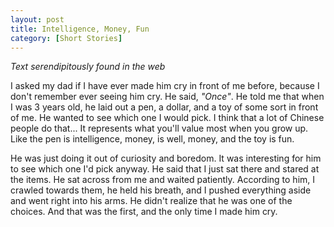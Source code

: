 ```yaml
---
layout: post
title: Intelligence, Money, Fun
category: [Short Stories]
---
```


*Text serendipitously found in the web*

I asked my dad if I have ever made him cry in front of me before, because I don't remember ever seeing him cry. He said, *"Once"*. He told me that when I was 3 years old, he laid out a pen, a dollar, and a toy of some sort in front of me. He wanted to see which one I would pick. I think that a lot of Chinese people do that... It represents what you'll value most when you grow up. Like the pen is intelligence, money, is well, money, and the toy is fun.

<!--excerpt ends here-->

He was just doing it out of curiosity and boredom. It was interesting for him to see which one I'd pick anyway. He said that I just sat there and stared at the items. He sat across from me and waited patiently. According to him, I crawled towards them, he held his breath, and I pushed everything aside and went right into his arms. He didn't realize that he was one of the choices. And that was the first, and the only time I made him cry.